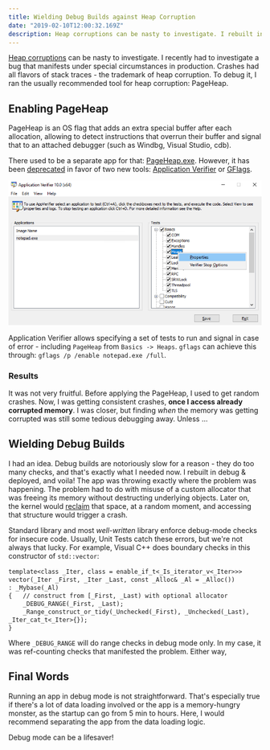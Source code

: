 ```yaml
---
title: Wielding Debug Builds against Heap Corruption
date: "2019-02-10T12:00:32.169Z"
description: Heap corruptions can be nasty to investigate. I rebuilt in debug & voila! The app was throwing exactly where the problem was happening.
---
```


[Heap corruptions](https://en.wikipedia.org/wiki/Memory_corruption) can be nasty to investigate. I recently had to investigate a bug that manifests under special circumstances in production. Crashes had all flavors of stack traces - the trademark of heap corruption. To debug it, I ran the usually recommended tool for heap corruption: PageHeap.

## Enabling PageHeap

PageHeap is an OS flag that adds an extra special buffer after each allocation, allowing to detect instructions that overrun their buffer and signal that to an attached debugger (such as Windbg, Visual Studio, cdb). 

There used to be a separate app for that: [PageHeap.exe](https://support.microsoft.com/en-us/help/286470/how-to-use-pageheap-exe-in-windows-xp-windows-2000-and-windows-server). However, it has been [deprecated](https://blogs.technet.microsoft.com/yongrhee/2010/06/17/how-to-enable-pageheap-against-a-process-such-as-print-spooler/) in favor of two new tools: [Application Verifier](https://docs.microsoft.com/en-us/windows-hardware/drivers/debugger/application-verifier) or [GFlags](https://docs.microsoft.com/en-us/windows-hardware/drivers/debugger/gflags-and-pageheap).

![ApplicationVerifier](./AppVerify1.png)

Application Verifier allows specifying a set of tests to run and signal in case of error - including `PageHeap` from `Basics -> Heaps`. `gflags` can  achieve this through: `gflags /p /enable notepad.exe /full`. 

### Results

It was not very fruitful. Before applying the PageHeap, I used to get random crashes. Now, I was getting consistent crashes, **once I access already corrupted memory**. I was closer, but finding *when* the memory was getting corrupted was still some tedious debugging away. Unless ...

## Wielding Debug Builds

I had an idea. Debug builds are notoriously slow for a reason - they do too many checks, and that's exactly what I needed now. I rebuilt in debug & deployed, and voila! The app was throwing exactly where the problem was happening. The problem had to do with misuse of a custom allocator that was freeing its memory without destructing underlying objects. Later on, the kernel would [reclaim](https://mahdytech.com/2019/01/05/task-manager-memory-info/) that space, at a  random moment, and accessing that structure would trigger a crash. 

Standard library and most *well-written* library enforce debug-mode checks for insecure code. Usually, Unit Tests catch these errors, but we're not always that lucky. For example, Visual C++ does boundary checks in this constructor of `std::vector`: 

```language-cpp
template<class _Iter, class = enable_if_t<_Is_iterator_v<_Iter>>>
vector(_Iter _First, _Iter _Last, const _Alloc& _Al = _Alloc())
: _Mybase(_Al)
{	// construct from [_First, _Last) with optional allocator
    _DEBUG_RANGE(_First, _Last);
    _Range_construct_or_tidy(_Unchecked(_First), _Unchecked(_Last), _Iter_cat_t<_Iter>{});
}
```

Where `_DEBUG_RANGE` will do range checks in debug mode only. In my case, it was ref-counting checks that manifested the problem. Either way, 

## Final Words

Running an app in debug mode is not straightforward. That's especially true if there's a lot of data loading involved or the app is a memory-hungry monster, as the startup can go from 5 min to hours. Here, I would recommend separating the app from the data loading logic. 

Debug mode can be a lifesaver!